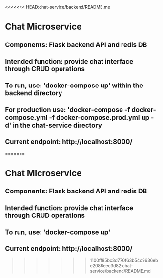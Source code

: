 <<<<<<< HEAD:chat-service/backend/README.me
# Chat Microservice
## Components: Flask backend API and redis DB
##
## Intended function: provide chat interface through CRUD operations 
##
## To run, use: 'docker-compose up' within the backend directory
## For production use: 'docker-compose -f docker-compose.yml -f docker-compose.prod.yml up -d' in the chat-service directory
## 
## Current endpoint: http://localhost:8000/
=======
# Chat Microservice
## Components: Flask backend API and redis DB
##
## Intended function: provide chat interface through CRUD operations 
##
## To run, use: 'docker-compose up'
## Current endpoint: http://localhost:8000/
>>>>>>> 1100ff85bc3d770f63b54c9636ebe2086eec3d82:chat-service/backend/README.md
